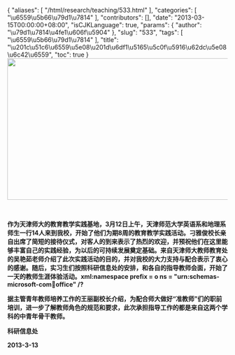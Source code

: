 {
    "aliases": [
        "/html/research/teaching/533.html"
    ],
    "categories": [
        "\u6559\u5b66\u79d1\u7814"
    ],
    "contributors": [],
    "date": "2013-03-15T00:00:00+08:00",
    "isCJKLanguage": true,
    "params": {
        "author": "\u79d1\u7814\u4fe1\u606f\u5904"
    },
    "slug": "533",
    "tags": [
        "\u6559\u5b66\u79d1\u7814"
    ],
    "title": "\u201c\u51c6\u6559\u5e08\u201d\u6df1\u5165\u5c0f\u5916\u62dc\u5e08\u6c42\u6559",
    "toc": true
}
**<img
    src="https://cdn.tfls.online/mirror/full/b2305674f48bcf02935afe529c7d3a36a1ff4dd1.jpg"
    style="display:block;margin-left:auto;margin-right:auto;"
    decoding="async"
    fetchpriority="auto"
    loading="lazy"
    height="324"
    width="600"
/>**

 

**作为天津师大的教育教学实践基地，3月12日上午，天津师范大学英语系和地理系师生一行14人来到我校，开始了他们为期8周的教育教学实践活动。刁雅俊校长亲自出席了简短的接待仪式，对客人的到来表示了热烈的欢迎，并预祝他们在这里能够丰富自己的实践经验，为以后的可持续发展奠定基础。来自天津师大教师教育处的吴艳茹老师介绍了此次实践活动的目的，并对我校的大力支持与配合表示了衷心的感谢。随后，实习生们按照科研信息处的安排，和各自的指导教师会面，开始了一天的教师生涯体验活动。xml:namespace prefix = o ns = "urn:schemas-microsoft-com:office:office" /?**

**据主管青年教师培养工作的王丽副校长介绍，为配合师大做好“准教师”们的职前培训，进一步了解教师角色的规范和要求，此次承担指导工作的都是来自这两个学科的中青年骨干教师。**

**科研信息处**

**2013-3-13**

